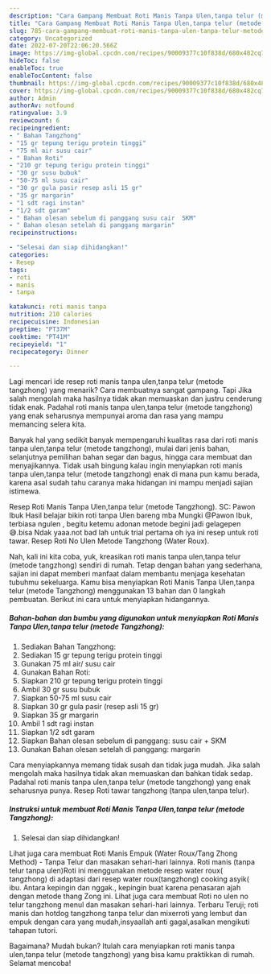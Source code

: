 ```yaml
---
description: "Cara Gampang Membuat Roti Manis Tanpa Ulen,tanpa telur (metode Tangzhong) yang Bikin Ngiler, Buat Buka Puasa Lezat Sekali"
title: "Cara Gampang Membuat Roti Manis Tanpa Ulen,tanpa telur (metode Tangzhong) yang Bikin Ngiler, Buat Buka Puasa Lezat Sekali"
slug: 785-cara-gampang-membuat-roti-manis-tanpa-ulen-tanpa-telur-metode-tangzhong-yang-bikin-ngiler-buat-buka-puasa-lezat-sekali
category: Uncategorized
date: 2022-07-20T22:06:20.566Z
image: https://img-global.cpcdn.com/recipes/90009377c10f838d/680x482cq70/roti-manis-tanpa-ulentanpa-telur-metode-tangzhong-foto-resep-utama.jpg
hideToc: false
enableToc: true
enableTocContent: false
thumbnail: https://img-global.cpcdn.com/recipes/90009377c10f838d/680x482cq70/roti-manis-tanpa-ulentanpa-telur-metode-tangzhong-foto-resep-utama.jpg
cover: https://img-global.cpcdn.com/recipes/90009377c10f838d/680x482cq70/roti-manis-tanpa-ulentanpa-telur-metode-tangzhong-foto-resep-utama.jpg
author: Admin
authorAv: notfound
ratingvalue: 3.9
reviewcount: 6
recipeingredient:
- " Bahan Tangzhong"
- "15 gr tepung terigu protein tinggi"
- "75 ml air susu cair"
- " Bahan Roti"
- "210 gr tepung terigu protein tinggi"
- "30 gr susu bubuk"
- "50-75 ml susu cair"
- "30 gr gula pasir resep asli 15 gr"
- "35 gr margarin"
- "1 sdt ragi instan"
- "1/2 sdt garam"
- " Bahan olesan sebelum di panggang susu cair  SKM"
- " Bahan olesan setelah di panggang margarin"
recipeinstructions:

- "Selesai dan siap dihidangkan!"
categories:
- Resep
tags:
- roti
- manis
- tanpa

katakunci: roti manis tanpa 
nutrition: 210 calories
recipecuisine: Indonesian
preptime: "PT37M"
cooktime: "PT41M"
recipeyield: "1"
recipecategory: Dinner

---
```



Lagi mencari ide resep roti manis tanpa ulen,tanpa telur (metode tangzhong) yang menarik? Cara membuatnya sangat gampang. Tapi Jika salah mengolah maka hasilnya tidak akan memuaskan dan justru cenderung tidak enak. Padahal roti manis tanpa ulen,tanpa telur (metode tangzhong) yang enak seharusnya mempunyai aroma dan rasa yang mampu memancing selera kita.


Banyak hal yang sedikit banyak mempengaruhi kualitas rasa dari roti manis tanpa ulen,tanpa telur (metode tangzhong), mulai dari jenis bahan, selanjutnya pemilihan bahan segar dan bagus, hingga cara membuat dan menyajikannya. Tidak usah bingung kalau ingin menyiapkan roti manis tanpa ulen,tanpa telur (metode tangzhong) enak di mana pun kamu berada, karena asal sudah tahu caranya maka hidangan ini mampu menjadi sajian istimewa.

Resep Roti Manis Tanpa Ulen,tanpa telur (metode Tangzhong). SC: Pawon Ibuk Hasil belajar bikin roti tanpa Ulen bareng mba Mungki @Pawon Ibuk, terbiasa ngulen , begitu ketemu adonan metode begini jadi gelagepen 😅.bisa Ndak yaaa.not bad lah untuk trial pertama oh iya ini resep untuk roti tawar. Resep Roti No Ulen Metode Tangzhong (Water Roux).


Nah, kali ini kita coba, yuk, kreasikan roti manis tanpa ulen,tanpa telur (metode tangzhong) sendiri di rumah. Tetap dengan bahan yang sederhana, sajian ini dapat memberi manfaat dalam membantu menjaga kesehatan tubuhmu sekeluarga. Kamu bisa menyiapkan Roti Manis Tanpa Ulen,tanpa telur (metode Tangzhong) menggunakan 13 bahan dan 0 langkah pembuatan. Berikut ini cara untuk menyiapkan hidangannya.

<!--inarticleads1-->

##### Bahan-bahan dan bumbu yang digunakan untuk menyiapkan Roti Manis Tanpa Ulen,tanpa telur (metode Tangzhong):

1. Sediakan  Bahan Tangzhong:
1. Sediakan 15 gr tepung terigu protein tinggi
1. Gunakan 75 ml air/ susu cair
1. Gunakan  Bahan Roti:
1. Siapkan 210 gr tepung terigu protein tinggi
1. Ambil 30 gr susu bubuk
1. Siapkan 50-75 ml susu cair
1. Siapkan 30 gr gula pasir (resep asli 15 gr)
1. Siapkan 35 gr margarin
1. Ambil 1 sdt ragi instan
1. Siapkan 1/2 sdt garam
1. Siapkan  Bahan olesan sebelum di panggang: susu cair + SKM
1. Gunakan  Bahan olesan setelah di panggang: margarin


Cara menyiapkannya memang tidak susah dan tidak juga mudah. Jika salah mengolah maka hasilnya tidak akan memuaskan dan bahkan tidak sedap. Padahal roti manis tanpa ulen,tanpa telur (metode tangzhong) yang enak seharusnya punya. Resep Roti tawar tangzhong (tanpa ulen,tanpa telur). 

<!--inarticleads2-->

##### Instruksi untuk membuat Roti Manis Tanpa Ulen,tanpa telur (metode Tangzhong):


1. Selesai dan siap dihidangkan!

Lihat juga cara membuat Roti Manis Empuk (Water Roux/Tang Zhong Method) - Tanpa Telur dan masakan sehari-hari lainnya. Roti manis (tanpa telur tanpa ulen)Roti ini menggunakan metode resep water roux( tangzhong) di adaptasi dari resep water roux(tangzhong) cooking asyik( ibu. Antara kepingin dan nggak., kepingin buat karena penasaran ajah dengan metode thang Zong ini. Lihat juga cara membuat Roti no ulen no telur tangzhong menul dan masakan sehari-hari lainnya. Terbaru Teruji; roti manis dan hotdog tangzhong tanpa telur dan mixerroti yang lembut dan empuk dengan cara yang mudah,insyaallah anti gagal,asalkan mengikuti tahapan tutori. 

Bagaimana? Mudah bukan? Itulah cara menyiapkan roti manis tanpa ulen,tanpa telur (metode tangzhong) yang bisa kamu praktikkan di rumah. Selamat mencoba!
